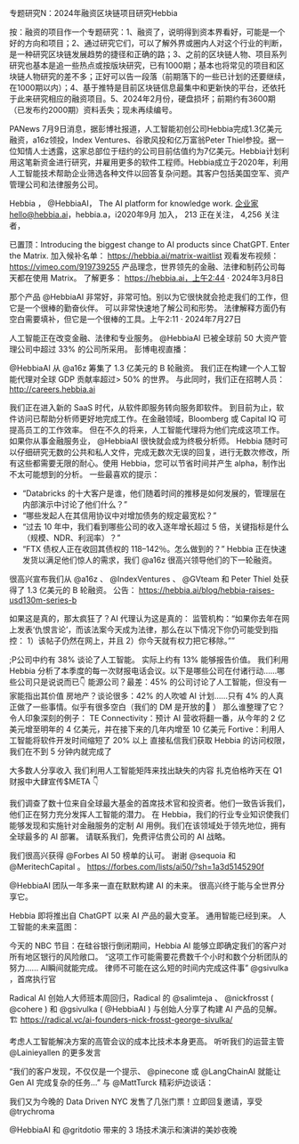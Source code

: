 专题研究N：2024年融资区块链项目研究Hebbia

按：融资的项目作一个专题研究：1、融资了，说明得到资本界看好，可能是一个好的方向和项目；2、通过研究它们，可以了解外界或圈内人对这个行业的判断，是一种研究区块链发展趋势的捷径和正确的路；3、之前的区块链人物、项目系列研究也基本是追一些热点或按版块研究，已有1000期；基本也将常见的项目和区块链人物研究的差不多；正好可以告一段落（前期落下的一些已计划的还要继续，在1000期以内）；4、基于推特是目前区块链信息最集中和更新快的平台，还依托于此来研究相应的融资项目。5、2024年2月份，硬盘损坏；前期约有3600期（已发布约2000期）资料丢失；现未再续编号。

PANews 7月9日消息，据彭博社报道，人工智能初创公司Hebbia完成1.3亿美元融资，a16z领投，Index Ventures、谷歌风投和亿万富翁Peter Thiel参投。据一位知情人士透露，这家总部位于纽约的公司目前估值约为7亿美元。Hebbia计划利用这笔新资金进行研究，并雇用更多的软件工程师。Hebbia成立于2020年，利用人工智能技术帮助企业筛选各种文件以回答复杂问题。其客户包括美国空军、资产管理公司和法律服务公司。

Hebbia
，
@HebbiaAI，
The AI platform for knowledge work.
企业家hello@hebbia.ai，hebbia.a，i2020年9月 加入，
213 正在关注，
4,256 关注者，


已置顶：Introducing the biggest change to AI products since ChatGPT.
Enter the Matrix.
加入候补名单： https://hebbia.ai/matrix-waitlist
观看发布视频： https://vimeo.com/919739255
产品理念，世界领先的金融、法律和制药公司每天都在使用 Matrix。
了解更多： https://hebbia.ai，上午2:44 · 2024年3月8日


那个产品
@HebbiaAI
非常好，非常可怕。别以为它很快就会抢走我们的工作，但它是一个很棒的勤奋伙伴。
可以非常快速地了解公司和形势。
法律解释方面仍有空白需要填补，但它是一个很棒的工具。上午2:11 · 2024年7月27日

人工智能正在改变金融、法律和专业服务。
@HebbiaAI
已被全球前 50 大资产管理公司中超过 33% 的公司所采用。
彭博电视直播：

@HebbiaAI
从
@a16z
筹集了 1.3 亿美元的 B 轮融资。
我们正在构建一个人工智能代理对全球 GDP 贡献率超过> 50% 的世界。
与此同时，我们正在招聘人员： http://careers.hebbia.ai

我们正在进入新的 SaaS 时代，从软件即服务转向服务即软件。
到目前为止，软件访问已帮助分析师更好地完成工作。在金融领域，Bloomberg 或 Capital IQ 可提高员工的工作效率。
但在不久的将来，人工智能代理将为他们完成这项工作。如果你从事金融服务业， 
@HebbiaAI
很快就会成为终极分析师。
Hebbia 随时可以仔细研究无数的公共和私人文件，完成无数次无误的回复，进行无数次修改，所有这些都需要无限的耐心。使用 Hebbia，您可以节省时间并产生 alpha，制作出不太可能想到的分析。
一些最喜欢的提示：
- “Databricks 的十大客户是谁，他们随着时间的推移是如何发展的，管理层在内部演示中讨论了他们什么？”
- “哪些发起人在其信用协议中对增加债务的规定最宽松？”
- “过去 10 年中，我们看到哪些公司的收入逐年增长超过 5 倍，关键指标是什么（规模、NDR、利润率）？”
- “FTX 债权人正在收回其债权的 118–142％。怎么做到的？”
Hebbia 正在快速发货以满足他们惊人的需求，我们
@a16z
很高兴领导他们的下一轮融资。

很高兴宣布我们从
@a16z
 、 
@IndexVentures
 、 
@GVteam
和 Peter Thiel 处获得了 1.3 亿美元的 B 轮融资。
公告： https://hebbia.ai/blog/hebbia-raises-usd130m-series-b

如果这是真的，那太疯狂了？AI 代理认为这是真的：
监管机构：“如果你去年在网上发表‘仇恨言论’，而该法案今天成为法律，那么在以下情况下你仍可能受到指控：
1）该帖子仍然在网上，并且
2）你今天就有权力把它移除。””

;P公司中约有 38% 谈论了人工智能。
实际上约有 13% 能够报告价值。
我们利用 Hebbia 分析了本季度的每一次财报电话会议。以下是哪些公司在付诸行动……哪些公司只是说说而已👇
能源公司？最差：45% 的公司讨论了人工智能，但没有一家能指出其价值
房地产？谈论很多：42% 的人吹嘘 AI 计划……只有 4% 的人真正做了一些事情。似乎有很多空白（我们的 DM 是开放的👀 ）
那么谁整理了它？令人印象深刻的例子：
TE Con​​nectivity：预计 AI 营收将翻一番，从今年的 2 亿美元增至明年的 4 亿美元，并在接下来的几年内增至 10 亿美元
Fortive：利用人工智能将软件开发时间缩短了 20% 以上
直接私信我们获取 Hebbia 的访问权限，我们在不到 5 分钟内就完成了

大多数人分享收入
我们利用人工智能矩阵来找出缺失的内容
扎克伯格昨天在 Q1 财报中大肆宣传$META 👇

我们调查了数十位来自全球最大基金的首席技术官和投资者。他们一致告诉我们，他们正在努力充分发挥人工智能的潜力。
在 Hebbia，我们的行业专业知识使我们能够发现和实施针对金融服务的定制 AI 用例。我们在该领域处于领先地位，拥有全球最多的 AI 部署。
请联系我们，免费评估贵公司的 AI 战略。

我们很高兴获得
@Forbes
 AI 50 榜单的认可。
谢谢
@sequoia
和
@MeritechCapital
 。
https://forbes.com/lists/ai50/?sh=1a3d5145290f

@HebbiaAI
团队一年多来一直在默默构建 AI 的未来。
很高兴终于能与全世界分享它。

Hebbia 即将推出自 ChatGPT 以来 AI 产品的最大变革。
通用智能已经到来。
人工智能的未来蓝图：

今天的 NBC 节目：在硅谷银行倒闭期间，Hebbia AI 能够立即确定我们的客户对所有地区银行的风险敞口。
“这项工作可能需要花费数千个小时和数个分析团队的努力......
AI瞬间就能完成。
律师不可能在这么短的时间内完成这件事”
@gsivulka
 ，首席执行官

Radical AI 创始人大师班本周回归，Radical 的
@salimteja
 、 
@nickfrosst
 ( 
@cohere
 ) 和
@gsivulka
 ( 
@HebbiaAI
 ) 与创始人分享了构建 AI 产品的见解。 🏗️ https://radical.vc/ai-founders-nick-frosst-george-sivulka/

考虑人工智能解决方案的高管会议的成本比技术本身更高。
听听我们的运营主管
@Lainieyallen
的更多发言

“我们的客户发现，不仅仅是一个提示、 
@pinecone
或
@LangChainAI
就能让 Gen AI 完成复杂的任务...”
与
@MattTurck
精彩炉边谈话：

我们又为今晚的 Data Driven NYC 发售了几张门票！立即回复邀请，享受
@trychroma
 
@HebbiaAI
和
@gritdotio
带来的 3 场技术演示和演讲的美妙夜晚